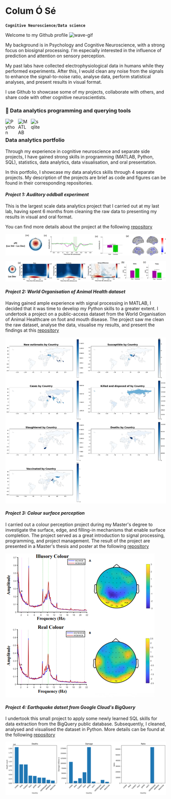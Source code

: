 # Colum Ó Sé

**`Cognitive Neuroscience/Data science`**

Welcome to my Github profile ![wave-gif](https://cdn.jsdelivr.net/gh/Readme-Workflows/Readme-Icons@main/icons/gifs/wave.gif)

My background is in Psychology and Cognitive Neuroscience, with a strong focus on biosignal processing. I'm especially interested in the influence of prediction and attention on sensory perception.

My past labs have collected electrophysiological data in humans while they performed experiments. After this, I would clean any noise from the signals to enhance the signal-to-noise ratio, analyse data, perform statistical analyses, and present results in visual format.

 I use Github to showcase some of my projects, collaborate with others, and share code with other cognitive neuroscientists.

### 🧰 Data analytics programming and querying tools

<img align="left" alt="Python" width="30px" style="padding-right:10px;" src="https://cdn.jsdelivr.net/gh/devicons/devicon/icons/python/python-plain.svg" />
<img align="left" alt="MATLAB" width="30px" style="padding-right:10px;" src="https://cdn.jsdelivr.net/gh/devicons/devicon/icons/matlab/matlab-original.svg" />
<img align="left" alt="sqlite" width="30px" style="padding-right:10px;" src="https://cdn.jsdelivr.net/gh/devicons/devicon/icons/sqlite/sqlite-original.svg" />
<br />

#

### Data analytics portfolio
Through my experience in cognitive neuroscience and separate side projects, I have gained strong skills in programming (MATLAB, Python, SQL), statistics, data analytics, data visualisation, and oral presentation.

In this portfolio, I showcase my data analytics skills through 4 separate projects. My description of the projects are brief as code and figures can be found in their corresponding repositories.

#### *Project 1: Auditory oddball experiment*
This is the largest scale data analytics project that I carried out at my last lab, having spent 6 months from cleaning the raw data to presenting my results in visual and oral format. 

You can find more details about the project at the following [repository](https://github.com/columose/Chronic-Pain-Project.git)

![figure](https://github.com/columose/columose/blob/8ad6cd6b904a5fcb0a8c0192ecebb4ee1c83f5e4/Github%20figures/Oddball%20time-domain.png)

![figure](https://github.com/columose/columose/blob/aa0001208ff6838ab751deaa0b7fb6cf3548dee2/Github%20figures/Oddball%20time-freq.png)

#### *Project 2: World Organisation of Animal Health dataset*
Having gained ample experience with signal processing in MATLAB, I decided that it was time to develop my Python skills to a greater extent. I undertook a project on a public-access dataset from the World Organisation of Animal Healthcare on foot and mouth disease. The project saw me clean the raw dataset, analyse the data, visualise my results, and present the findings at this [repository](https://github.com/columose/WOAH-FMD-dataset.git)

![figure](https://github.com/columose/columose/blob/bd11dc061999938ed605dfc0232e398c65ec407b/Github%20figures/Choropleth%20original.png)

#### *Project 3: Colour surface perception*
I carried out a colour perception project during my Master's degree to investigate the surface, edge, and filling-in mechanisms that enable surface completion. The project served as a great introduction to signal processing, programming, and project management. The result of the project are presented in a Master's thesis and poster at the following [repository](https://github.com/columose/Colour-Perception.git)

![figure](https://github.com/columose/columose/blob/bd11dc061999938ed605dfc0232e398c65ec407b/Github%20figures/Colour%20perception.png)

#### *Project 4: Earthquake datset from Google Cloud's BigQuery*
I undertook this small project to apply some newly learned SQL skills for data extraction from the BigQuery public database. Subsequently, I cleaned, analysed and visualised the dataset in Python. More details can be found at the following [repository](https://github.com/columose/SQL-BigQuery-.git)

![figure](https://github.com/columose/columose/blob/bd11dc061999938ed605dfc0232e398c65ec407b/Github%20figures/Earthquake.png)














